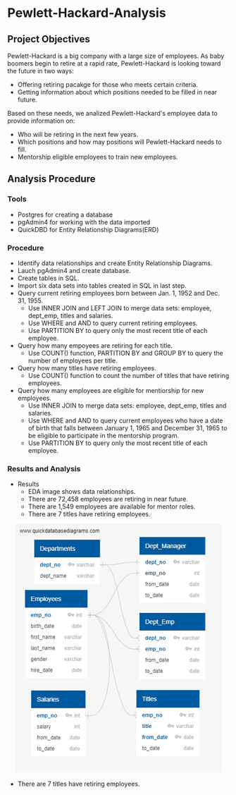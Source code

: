 # Pewlett-Hackard-Analysis
## Project Objectives

Pewlett-Hackard is a big company with a large size of employees. As baby boomers begin to retire at a rapid rate, Pewlett-Hackard is looking toward the future in two ways:
  - Offering retiring pacakge for those who meets certain criteria.
  - Getting information about which positions needed to be filled in near future.
  
Based on these needs, we analized Pewlett-Hackard's employee data to provide information on:
  - Who will be retiring in the next few years.
  - Which positions and how may positions will Pewlett-Hackard needs to fill.
  - Mentorship eligible employees to train new employees.

## Analysis Procedure

### Tools
  - Postgres for creating a database
  - pgAdmin4 for working with the data imported
  - QuickDBD for Entity Relationship Diagrams(ERD)

### Procedure
  - Identify data relationships and create Entity Relationship Diagrams. 
  - Lauch pgAdmin4 and create database.
  - Create tables in SQL.
  - Import six data sets into tables created in SQL in last step.
  - Query current retiring employees born between Jan. 1, 1952 and Dec. 31, 1955.
    - Use INNER JOIN and LEFT JOIN to merge data sets: employee, dept_emp, titles and salaries.
    - Use WHERE and AND to query current retiring employees.
    - Use PARTITION BY to query only the most recent title of each employee.  
  - Query how many empoyees are retiring for each title.
    - Use COUNT() function, PARTITION BY and GROUP BY to query the number of employees per title.
  - Query how many titles have retiring employees.
    - Use COUNT() function to count the number of titles that have retiring employees. 
  - Query how many employees are eligible for mentiorship for new employees.
    - Use INNER JOIN to merge data sets: employee, dept_emp, titles and salaries.
    - Use WHERE and AND to query current employees who have a date of birth that falls between January 1, 1965 and December 31, 1965 to be eligible to participate in the mentorship program.
    - Use PARTITION BY to query only the most recent title of each employee.  
    
 ### Results and Analysis
   - Results
     - EDA image shows data relationships.
     - There are 72,458 employees are retiring in near future.
     - There are 1,549 employees are available for mentor roles.
     - There are 7 titles have retiring employees.

</p>
<p align="center">
  <img src="EmployeeDB.png">
</p>


   - There are 7 titles have retiring employees.
